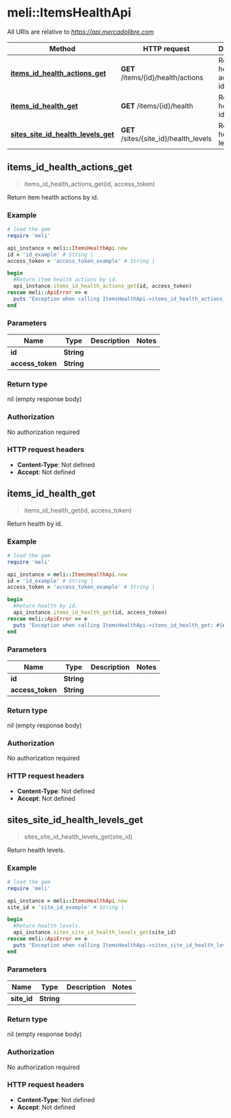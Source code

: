 # meli::ItemsHealthApi

All URIs are relative to *https://api.mercadolibre.com*

Method | HTTP request | Description
------------- | ------------- | -------------
[**items_id_health_actions_get**](ItemsHealthApi.md#items_id_health_actions_get) | **GET** /items/{id}/health/actions | Return item health actions by id.
[**items_id_health_get**](ItemsHealthApi.md#items_id_health_get) | **GET** /items/{id}/health | Return health by id.
[**sites_site_id_health_levels_get**](ItemsHealthApi.md#sites_site_id_health_levels_get) | **GET** /sites/{site_id}/health_levels | Return health levels.



## items_id_health_actions_get

> items_id_health_actions_get(id, access_token)

Return item health actions by id.

### Example

```ruby
# load the gem
require 'meli'

api_instance = meli::ItemsHealthApi.new
id = 'id_example' # String | 
access_token = 'access_token_example' # String | 

begin
  #Return item health actions by id.
  api_instance.items_id_health_actions_get(id, access_token)
rescue meli::ApiError => e
  puts "Exception when calling ItemsHealthApi->items_id_health_actions_get: #{e}"
end
```

### Parameters


Name | Type | Description  | Notes
------------- | ------------- | ------------- | -------------
 **id** | **String**|  | 
 **access_token** | **String**|  | 

### Return type

nil (empty response body)

### Authorization

No authorization required

### HTTP request headers

- **Content-Type**: Not defined
- **Accept**: Not defined


## items_id_health_get

> items_id_health_get(id, access_token)

Return health by id.

### Example

```ruby
# load the gem
require 'meli'

api_instance = meli::ItemsHealthApi.new
id = 'id_example' # String | 
access_token = 'access_token_example' # String | 

begin
  #Return health by id.
  api_instance.items_id_health_get(id, access_token)
rescue meli::ApiError => e
  puts "Exception when calling ItemsHealthApi->items_id_health_get: #{e}"
end
```

### Parameters


Name | Type | Description  | Notes
------------- | ------------- | ------------- | -------------
 **id** | **String**|  | 
 **access_token** | **String**|  | 

### Return type

nil (empty response body)

### Authorization

No authorization required

### HTTP request headers

- **Content-Type**: Not defined
- **Accept**: Not defined


## sites_site_id_health_levels_get

> sites_site_id_health_levels_get(site_id)

Return health levels.

### Example

```ruby
# load the gem
require 'meli'

api_instance = meli::ItemsHealthApi.new
site_id = 'site_id_example' # String | 

begin
  #Return health levels.
  api_instance.sites_site_id_health_levels_get(site_id)
rescue meli::ApiError => e
  puts "Exception when calling ItemsHealthApi->sites_site_id_health_levels_get: #{e}"
end
```

### Parameters


Name | Type | Description  | Notes
------------- | ------------- | ------------- | -------------
 **site_id** | **String**|  | 

### Return type

nil (empty response body)

### Authorization

No authorization required

### HTTP request headers

- **Content-Type**: Not defined
- **Accept**: Not defined

